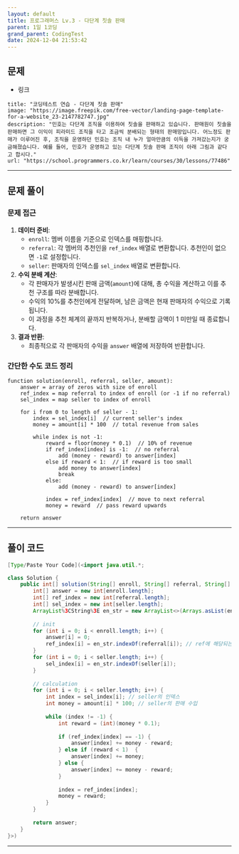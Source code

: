 ```yaml
---
layout: default
title: 프로그래머스 Lv.3 - 다단계 칫솔 판매
parent: 1일 1코딩
grand_parent: CodingTest
date: 2024-12-04 21:53:42
---
```

## 문제
- 링크
```embed
title: "코딩테스트 연습 - 다단계 칫솔 판매"
image: "https://image.freepik.com/free-vector/landing-page-template-for-a-website_23-2147782747.jpg"
description: "민호는 다단계 조직을 이용하여 칫솔을 판매하고 있습니다. 판매원이 칫솔을 판매하면 그 이익이 피라미드 조직을 타고 조금씩 분배되는 형태의 판매망입니다. 어느정도 판매가 이루어진 후, 조직을 운영하던 민호는 조직 내 누가 얼마만큼의 이득을 가져갔는지가 궁금해졌습니다. 예를 들어, 민호가 운영하고 있는 다단계 칫솔 판매 조직이 아래 그림과 같다고 합시다."
url: "https://school.programmers.co.kr/learn/courses/30/lessons/77486"
```
---
## 문제 풀이
### 문제 접근
1. **데이터 준비**:
    - `enroll`: 멤버 이름을 기준으로 인덱스를 매핑합니다.
    - `referral`: 각 멤버의 추천인을 `ref_index` 배열로 변환합니다. 추천인이 없으면 `-1`로 설정합니다.
    - `seller`: 판매자의 인덱스를 `sel_index` 배열로 변환합니다.
2. **수익 분배 계산**:
    - 각 판매자가 발생시킨 판매 금액(`amount`)에 대해, 총 수익을 계산하고 이를 추천 구조를 따라 분배합니다.
    - 수익의 10%를 추천인에게 전달하며, 남은 금액은 현재 판매자의 수익으로 기록됩니다.
    - 이 과정을 추천 체계의 끝까지 반복하거나, 분배할 금액이 1 미만일 때 종료합니다.
3. **결과 반환**:
    - 최종적으로 각 판매자의 수익을 `answer` 배열에 저장하여 반환합니다.
### 간단한 수도 코드 정리
```pseudocode
function solution(enroll, referral, seller, amount):
    answer = array of zeros with size of enroll
    ref_index = map referral to index of enroll (or -1 if no referral)
    sel_index = map seller to index of enroll

    for i from 0 to length of seller - 1:
        index = sel_index[i]  // current seller's index
        money = amount[i] * 100  // total revenue from sales

        while index is not -1:
            reward = floor(money * 0.1)  // 10% of revenue
            if ref_index[index] is -1:  // no referral
                add (money - reward) to answer[index]
            else if reward < 1:  // if reward is too small
                add money to answer[index]
                break
            else:
                add (money - reward) to answer[index]

            index = ref_index[index]  // move to next referral
            money = reward  // pass reward upwards

    return answer

```

---
## 풀이 코드
```java
[Type/Paste Your Code](<import java.util.*;

class Solution {
    public int[] solution(String[] enroll, String[] referral, String[] seller, int[] amount) {
        int[] answer = new int[enroll.length];
        int[] ref_index = new int[referral.length];
        int[] sel_index = new int[seller.length];
        ArrayList%3CString%3E en_str = new ArrayList<>(Arrays.asList(enroll));
        
        // init
        for (int i = 0; i < enroll.length; i++) {
            answer[i] = 0;
            ref_index[i] = en_str.indexOf(referral[i]); // ref에 해당되는 인덱스 저장, "-"는 -1
        }
        for (int i = 0; i < seller.length; i++) {
            sel_index[i] = en_str.indexOf(seller[i]);
        }
        
        // calculation
        for (int i = 0; i < seller.length; i++) {
            int index = sel_index[i]; // seller의 인덱스
            int money = amount[i] * 100; // seller의 판매 수입
            
            while (index != -1) {
                int reward = (int)(money * 0.1);
                
                if (ref_index[index] == -1) {
                    answer[index] += money - reward;
                } else if (reward < 1)  {
                    answer[index] += money;
                } else {
                    answer[index] += money - reward;
                }
            
                index = ref_index[index];
                money = reward;
            }
        }
        
        return answer;
    }
}>)
```

---